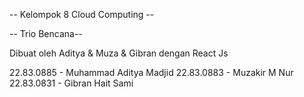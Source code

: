 -- Kelompok 8 Cloud Computing --

-- Trio Bencana-- 

Dibuat oleh Aditya & Muza & Gibran dengan React Js

22.83.0885 - Muhammad Aditya Madjid
22.83.0883 - Muzakir M Nur
22.83.0831 - Gibran Hait Sami




